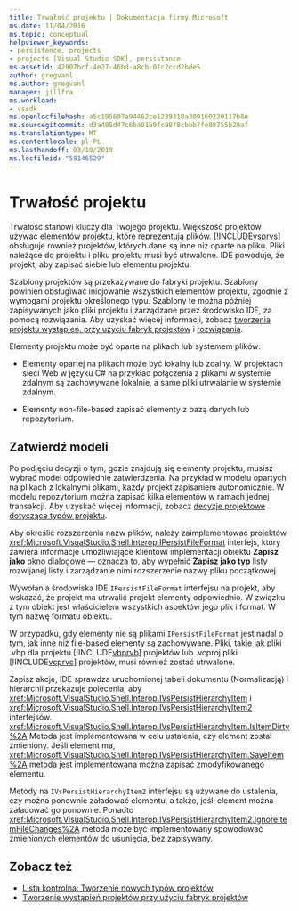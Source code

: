 ```yaml
---
title: Trwałość projektu | Dokumentacja firmy Microsoft
ms.date: 11/04/2016
ms.topic: conceptual
helpviewer_keywords:
- persistence, projects
- projects [Visual Studio SDK], persistance
ms.assetid: 42907bcf-4e27-46bd-a8cb-01c2ccd2bde5
author: gregvanl
ms.author: gregvanl
manager: jillfra
ms.workload:
- vssdk
ms.openlocfilehash: a5c195697a94462ce1239318a309160220117b8e
ms.sourcegitcommit: d3a485d47c6ba01b0fc9878cbbb7fe88755b29af
ms.translationtype: MT
ms.contentlocale: pl-PL
ms.lasthandoff: 03/18/2019
ms.locfileid: "58146529"
---
```

# <a name="project-persistence"></a>Trwałość projektu
Trwałość stanowi kluczy dla Twojego projektu. Większość projektów używać elementów projektu, które reprezentują plików. [!INCLUDE[vsprvs](../../code-quality/includes/vsprvs_md.md)] obsługuje również projektów, których dane są inne niż oparte na pliku. Pliki należące do projektu i pliku projektu musi być utrwalone. IDE powoduje, że projekt, aby zapisać siebie lub elementu projektu.

 Szablony projektów są przekazywane do fabryki projektu. Szablony powinien obsługiwać inicjowanie wszystkich elementów projektu, zgodnie z wymogami projektu określonego typu. Szablony te można później zapisywanych jako pliki projektu i zarządzane przez środowisko IDE, za pomocą rozwiązania. Aby uzyskać więcej informacji, zobacz [tworzenia projektu wystąpień, przy użyciu fabryk projektów](../../extensibility/internals/creating-project-instances-by-using-project-factories.md) i [rozwiązania](../../extensibility/internals/solutions-overview.md).

 Elementy projektu może być oparte na plikach lub systemem plików:

-   Elementy opartej na plikach może być lokalny lub zdalny. W projektach sieci Web w języku C# na przykład połączenia z plikami w systemie zdalnym są zachowywane lokalnie, a same pliki utrwalanie w systemie zdalnym.

-   Elementy non-file-based zapisać elementy z bazą danych lub repozytorium.

## <a name="commit-models"></a>Zatwierdź modeli
 Po podjęciu decyzji o tym, gdzie znajdują się elementy projektu, musisz wybrać model odpowiednie zatwierdzenia. Na przykład w modelu opartych na plikach z lokalnymi plikami, każdy projekt zapisaniem autonomicznie. W modelu repozytorium można zapisać kilka elementów w ramach jednej transakcji. Aby uzyskać więcej informacji, zobacz [decyzje projektowe dotyczące typów projektu](../../extensibility/internals/project-type-design-decisions.md).

 Aby określić rozszerzenia nazw plików, należy zaimplementować projektów <xref:Microsoft.VisualStudio.Shell.Interop.IPersistFileFormat> interfejs, który zawiera informacje umożliwiające klientowi implementacji obiektu **Zapisz jako** okno dialogowe — oznacza to, aby wypełnić **Zapisz jako typ**  listy rozwijanej listy i zarządzanie nimi rozszerzenie nazwy pliku początkowej.

 Wywołania środowiska IDE `IPersistFileFormat` interfejsu na projekt, aby wskazać, że projekt ma utrwalić projekt elementy odpowiednio. W związku z tym obiekt jest właścicielem wszystkich aspektów jego plik i format. W tym nazwę formatu obiektu.

 W przypadku, gdy elementy nie są plikami `IPersistFileFormat` jest nadal o tym, jak inne niż file-based elementy są zachowywane. Pliki, takie jak pliki .vbp dla projektu [!INCLUDE[vbprvb](../../code-quality/includes/vbprvb_md.md)] projektów lub .vcproj pliki [!INCLUDE[vcprvc](../../code-quality/includes/vcprvc_md.md)] projektów, musi również zostać utrwalone.

 Zapisz akcje, IDE sprawdza uruchomionej tabeli dokumentu (Normalizacją) i hierarchii przekazuje polecenia, aby <xref:Microsoft.VisualStudio.Shell.Interop.IVsPersistHierarchyItem> i <xref:Microsoft.VisualStudio.Shell.Interop.IVsPersistHierarchyItem2> interfejsów. <xref:Microsoft.VisualStudio.Shell.Interop.IVsPersistHierarchyItem.IsItemDirty%2A> Metoda jest implementowana w celu ustalenia, czy element został zmieniony. Jeśli element ma, <xref:Microsoft.VisualStudio.Shell.Interop.IVsPersistHierarchyItem.SaveItem%2A> metoda jest implementowana można zapisać zmodyfikowanego elementu.

 Metody na `IVsPersistHierarchyItem2` interfejsu są używane do ustalenia, czy można ponownie załadować elementu, a także, jeśli element można załadować go ponownie. Ponadto <xref:Microsoft.VisualStudio.Shell.Interop.IVsPersistHierarchyItem2.IgnoreItemFileChanges%2A> metoda może być implementowany spowodować zmienionych elementów do usunięcia, bez zapisywany.

## <a name="see-also"></a>Zobacz też
- [Lista kontrolna: Tworzenie nowych typów projektów](../../extensibility/internals/checklist-creating-new-project-types.md)
- [Tworzenie wystąpień projektów przy użyciu fabryk projektów](../../extensibility/internals/creating-project-instances-by-using-project-factories.md)